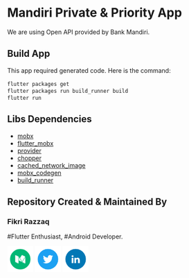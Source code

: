 # Mandiri Private & Priority App

We are using Open API provided by Bank Mandiri.

## Build App
This app required generated code. Here is the command:
```
flutter packages get
flutter packages run build_runner build
flutter run
```

## Libs Dependencies
* [mobx]
* [flutter_mobx]
* [provider]
* [chopper]
* [cached_network_image]
* [mobx_codegen]
* [build_runner]

## Repository Created & Maintained By

### Fikri Razzaq

#Flutter Enthusiast, #Android Developer.

<a href="https://medium.com/@fikrirazzaq"><img src="https://github.com/aritraroy/social-icons/blob/master/medium-icon.png?raw=true" width="60"></a>
<a href="https://twitter.com/fikrirazzaq"><img src="https://github.com/aritraroy/social-icons/blob/master/twitter-icon.png?raw=true" width="60"></a>
<a href="https://linkedin.com/in/fikrirazzaq"><img src="https://github.com/aritraroy/social-icons/blob/master/linkedin-icon.png?raw=true" width="60"></a>

[mobx]: <https://pub.dev/packages/mobx>
[flutter_mobx]: <https://pub.dev/packages/flutter_mobx>
[provider]: <https://pub.dev/packages/provider>
[chopper]: <https://pub.dev/packages/chopper>
[cached_network_image]: <https://pub.dev/packages/cached_network_image>
[fluttertoast]: <https://pub.dev/packages/fluttertoast>
[mobx_codegen]: <https://pub.dev/packages/mobx_codegen>
[build_runner]: <https://pub.dev/packages/build_runner>
[git-karma]: <http://karma-runner.github.io/4.0/dev/git-commit-msg.html>
